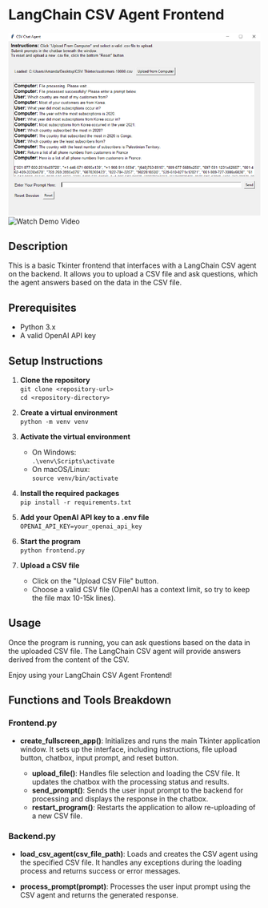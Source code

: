 # LangChain CSV Agent Frontend

![CSV-Agent-View](img/csvagent.png)
![Watch Demo Video](https://youtu.be/wsW8Sp6VYUw)

## Description

This is a basic Tkinter frontend that interfaces with a LangChain CSV agent on the backend. It allows you to upload a CSV file and ask questions, which the agent answers based on the data in the CSV file.

## Prerequisites

- Python 3.x
- A valid OpenAI API key

## Setup Instructions

1. **Clone the repository**  
   `git clone <repository-url>`  
   `cd <repository-directory>`

2. **Create a virtual environment**  
   `python -m venv venv`

3. **Activate the virtual environment**
   - On Windows:  
     `.\venv\Scripts\activate`
   - On macOS/Linux:  
     `source venv/bin/activate`

4. **Install the required packages**  
   `pip install -r requirements.txt`

5. **Add your OpenAI API key to a .env file**  
   `OPENAI_API_KEY=your_openai_api_key`

6. **Start the program**  
   `python frontend.py`

7. **Upload a CSV file**
   - Click on the "Upload CSV File" button.
   - Choose a valid CSV file (OpenAI has a context limit, so try to keep the file max 10-15k lines).

## Usage

Once the program is running, you can ask questions based on the data in the uploaded CSV file. The LangChain CSV agent will provide answers derived from the content of the CSV.

Enjoy using your LangChain CSV Agent Frontend!

## Functions and Tools Breakdown

### Frontend.py

- **create_fullscreen_app()**: Initializes and runs the main Tkinter application window. It sets up the interface, including instructions, file upload button, chatbox, input prompt, and reset button.

  - **upload_file()**: Handles file selection and loading the CSV file. It updates the chatbox with the processing status and results.
  - **send_prompt()**: Sends the user input prompt to the backend for processing and displays the response in the chatbox.
  - **restart_program()**: Restarts the application to allow re-uploading of a new CSV file.

### Backend.py

- **load_csv_agent(csv_file_path)**: Loads and creates the CSV agent using the specified CSV file. It handles any exceptions during the loading process and returns success or error messages.

- **process_prompt(prompt)**: Processes the user input prompt using the CSV agent and returns the generated response.

